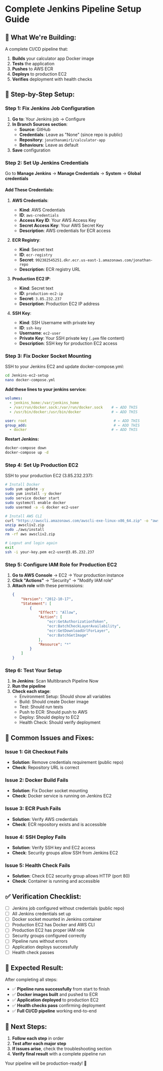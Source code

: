 # Complete Jenkins Pipeline Setup Guide

## 🎯 **What We're Building:**

A complete CI/CD pipeline that:
1. **Builds** your calculator app Docker image
2. **Tests** the application
3. **Pushes** to AWS ECR
4. **Deploys** to production EC2
5. **Verifies** deployment with health checks

## 🔧 **Step-by-Step Setup:**

### **Step 1: Fix Jenkins Job Configuration**

1. **Go to**: Your Jenkins job → Configure
2. **In Branch Sources section**:
   - **Source**: GitHub
   - **Credentials**: Leave as "None" (since repo is public)
   - **Repository**: `jonathanamir1/calculator-app`
   - **Behaviours**: Leave as default
3. **Save** configuration

### **Step 2: Set Up Jenkins Credentials**

Go to **Manage Jenkins** → **Manage Credentials** → **System** → **Global credentials**

#### **Add These Credentials:**

1. **AWS Credentials**:
   - **Kind**: AWS Credentials
   - **ID**: `aws-credentials`
   - **Access Key ID**: Your AWS Access Key
   - **Secret Access Key**: Your AWS Secret Key
   - **Description**: AWS credentials for ECR access

2. **ECR Registry**:
   - **Kind**: Secret text
   - **ID**: `ecr-registry`
   - **Secret**: `992382545251.dkr.ecr.us-east-1.amazonaws.com/jonathan-repo`
   - **Description**: ECR registry URL

3. **Production EC2 IP**:
   - **Kind**: Secret text
   - **ID**: `production-ec2-ip`
   - **Secret**: `3.85.232.237`
   - **Description**: Production EC2 IP address

4. **SSH Key**:
   - **Kind**: SSH Username with private key
   - **ID**: `ssh-key`
   - **Username**: `ec2-user`
   - **Private Key**: Your SSH private key (`.pem` file content)
   - **Description**: SSH key for production EC2 access

### **Step 3: Fix Docker Socket Mounting**

SSH to your Jenkins EC2 and update docker-compose.yml:

```bash
cd Jenkins-ec2-setup
nano docker-compose.yml
```

**Add these lines to your jenkins service:**

```yaml
volumes:
  - jenkins_home:/var/jenkins_home
  - /var/run/docker.sock:/var/run/docker.sock    # ← ADD THIS
  - /usr/bin/docker:/usr/bin/docker              # ← ADD THIS

user: root                                        # ← ADD THIS
group_add:                                        # ← ADD THIS
  - docker                                       # ← ADD THIS
```

**Restart Jenkins:**
```bash
docker-compose down
docker-compose up -d
```

### **Step 4: Set Up Production EC2**

SSH to your production EC2 (3.85.232.237):

```bash
# Install Docker
sudo yum update -y
sudo yum install -y docker
sudo service docker start
sudo systemctl enable docker
sudo usermod -a -G docker ec2-user

# Install AWS CLI
curl "https://awscli.amazonaws.com/awscli-exe-linux-x86_64.zip" -o "awscliv2.zip"
unzip awscliv2.zip
sudo ./aws/install
rm -rf aws awscliv2.zip

# Logout and login again
exit
ssh -i your-key.pem ec2-user@3.85.232.237
```

### **Step 5: Configure IAM Role for Production EC2**

1. **Go to AWS Console** → EC2 → Your production instance
2. **Click "Actions"** → "Security" → "Modify IAM role"
3. **Attach role** with these permissions:
   ```json
   {
       "Version": "2012-10-17",
       "Statement": [
           {
               "Effect": "Allow",
               "Action": [
                   "ecr:GetAuthorizationToken",
                   "ecr:BatchCheckLayerAvailability",
                   "ecr:GetDownloadUrlForLayer",
                   "ecr:BatchGetImage"
               ],
               "Resource": "*"
           }
       ]
   }
   ```

### **Step 6: Test Your Setup**

1. **In Jenkins**: Scan Multibranch Pipeline Now
2. **Run the pipeline**
3. **Check each stage**:
   - Environment Setup: Should show all variables
   - Build: Should create Docker image
   - Test: Should run tests
   - Push to ECR: Should push to AWS
   - Deploy: Should deploy to EC2
   - Health Check: Should verify deployment

## 🚨 **Common Issues and Fixes:**

### **Issue 1: Git Checkout Fails**
- **Solution**: Remove credentials requirement (public repo)
- **Check**: Repository URL is correct

### **Issue 2: Docker Build Fails**
- **Solution**: Fix Docker socket mounting
- **Check**: Docker service is running on Jenkins EC2

### **Issue 3: ECR Push Fails**
- **Solution**: Verify AWS credentials
- **Check**: ECR repository exists and is accessible

### **Issue 4: SSH Deploy Fails**
- **Solution**: Verify SSH key and EC2 access
- **Check**: Security groups allow SSH from Jenkins EC2

### **Issue 5: Health Check Fails**
- **Solution**: Check EC2 security group allows HTTP (port 80)
- **Check**: Container is running and accessible

## ✅ **Verification Checklist:**

- [ ] Jenkins job configured without credentials (public repo)
- [ ] All Jenkins credentials set up
- [ ] Docker socket mounted in Jenkins container
- [ ] Production EC2 has Docker and AWS CLI
- [ ] Production EC2 has proper IAM role
- [ ] Security groups configured correctly
- [ ] Pipeline runs without errors
- [ ] Application deploys successfully
- [ ] Health check passes

## 🎉 **Expected Result:**

After completing all steps:
- ✅ **Pipeline runs successfully** from start to finish
- ✅ **Docker images built** and pushed to ECR
- ✅ **Application deployed** to production EC2
- ✅ **Health checks pass** confirming deployment
- ✅ **Full CI/CD pipeline** working end-to-end

## 🚀 **Next Steps:**

1. **Follow each step** in order
2. **Test after each major step**
3. **If issues arise**, check the troubleshooting section
4. **Verify final result** with a complete pipeline run

Your pipeline will be production-ready! 🎯
